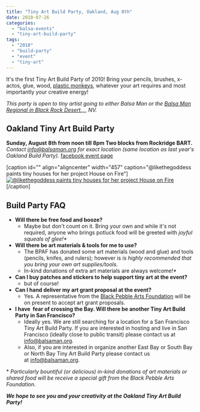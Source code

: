 ```yaml
---
title: "Tiny Art Build Party, Oakland, Aug 8th"
date: 2010-07-26
categories: 
  - "balsa-events"
  - "tiny-art-build-party"
tags: 
  - "2010"
  - "build-party"
  - "event"
  - "tiny-art"
---
```


It's the first Tiny Art Build Party of 2010! Bring your pencils, brushes, x-actos, glue, wood, [plastic monkeys](http://www.flickr.com/photos/headlouse/3876123959/in/set-72157622201733328/), whatever your art requires and most importantly your creative energy!

_This party is open to tiny artist going to either Balsa Man or the [Balsa Man Regional in Black Rock Desert](http://balsaman.org/2010/07/now-hiring-black-rock-regional-lead/)__, NV._

## Oakland Tiny Art Build Party

**Sunday, August 8th from noon till 8pm Two blocks from Rockridge BART.** _Contact_ [_info@balsaman.org_](mailto:info@balsaman.org) _for exact location (same location as last year's Oakland Build Party)._ [facebook event page](http://www.facebook.com/event.php?eid=106006749455224&ref=mf)

\[caption id="" align="aligncenter" width="457" caption="@likethegoddess paints tiny houses for her project House on Fire"\][![@likethegoddess paints tiny houses for her project House on Fire](/images/3876118157_f473302ffd_z.jpg "@likethegoddess paints tiny houses for her project House on Fire")](http://www.flickr.com/photos/headlouse/3876118157/in/set-72157622201733328/)\[/caption\]

## Build Party FAQ

- **Will there be free food and booze?**
    - Maybe but don't count on it. Bring your own and while it's not required, anyone who brings potluck food will be greeted with _joyful squeals of glee!\*_
- **Will there be art materials & tools for me to use?**
    - The BPAF has donated some art materials (wood and glue) and tools (pencils, knifes, and rulers); however is is _highly recommended that you bring your own art supplies/tools_.
    - In-kind donations of extra art materials are always welcome!\*
- **Can I buy patches and stickers to help support tiny art at the event?**
    - but of course!
- **Can I hand deliver my art grant proposal at the event?**
    - Yes. A representative from the [Black Pebble Arts Foundation](http://balsaman.org/donate/) will be on present to accept art grant proposals.
- **I have  fear of crossing the Bay. Will there be another Tiny Art Build Party in San Francisco?**
    - Ideally yes. We are still searching for a location for a San Francisco Tiny Art Build Party. If you are interested in hosting and live in San Francisco (ideally close to public transit) please contact us at [info@balsaman.org](mailto:info@balsaman.org).
    - Also, if you are interested in organize another East Bay or South Bay or North Bay Tiny Art Build Party please contact us at [info@balsaman.org](mailto:info@balsaman.org).

\* _Particularly bountiful (or delicious) in-kind donations of art materials or shared food will be receive a special gift from the Black Pebble Arts Foundation._

**_We hope to see you and your creativity at the Oakland Tiny Art Build Party!_**
